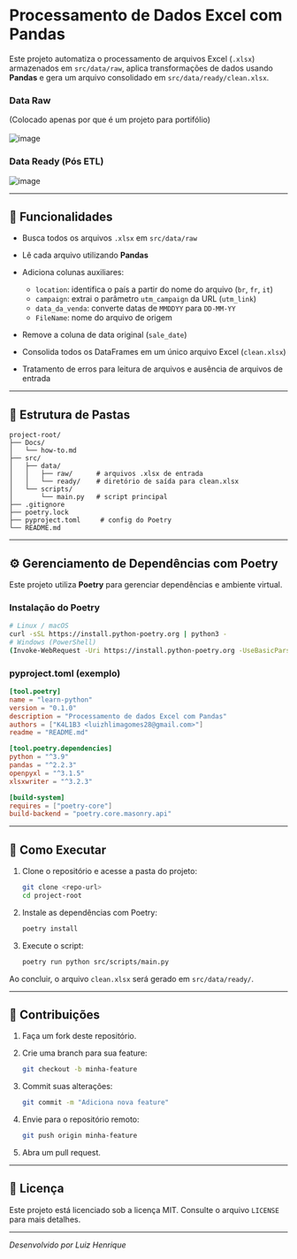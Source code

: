 # Processamento de Dados Excel com Pandas

Este projeto automatiza o processamento de arquivos Excel (`.xlsx`) armazenados em `src/data/raw`, aplica transformações de dados usando **Pandas** e gera um arquivo consolidado em `src/data/ready/clean.xlsx`.

### Data Raw 
(Colocado apenas por que é um projeto para portifólio)
<br/>
<br/>
![image](https://github.com/user-attachments/assets/84859a86-c4c5-46fb-8232-f9f72af9f818)

### Data Ready (Pós ETL)
![image](https://github.com/user-attachments/assets/c2e5db34-bd91-4101-bb57-b7d97d556759)

---

## 🚀 Funcionalidades

* Busca todos os arquivos `.xlsx` em `src/data/raw`
* Lê cada arquivo utilizando **Pandas**
* Adiciona colunas auxiliares:

  * `location`: identifica o país a partir do nome do arquivo (`br`, `fr`, `it`)
  * `campaign`: extrai o parâmetro `utm_campaign` da URL (`utm_link`)
  * `data_da_venda`: converte datas de `MMDDYY` para `DD-MM-YY`
  * `FileName`: nome do arquivo de origem
* Remove a coluna de data original (`sale_date`)
* Consolida todos os DataFrames em um único arquivo Excel (`clean.xlsx`)
* Tratamento de erros para leitura de arquivos e ausência de arquivos de entrada

---

## 📁 Estrutura de Pastas

```
project-root/
├── Docs/
│   └── how-to.md
├── src/
│   ├── data/
│   │   ├── raw/      # arquivos .xlsx de entrada
│   │   └── ready/    # diretório de saída para clean.xlsx
│   └── scripts/
│       └── main.py   # script principal
├── .gitignore
├── poetry.lock
├── pyproject.toml     # config do Poetry
└── README.md
```

---

## ⚙️ Gerenciamento de Dependências com Poetry

Este projeto utiliza **Poetry** para gerenciar dependências e ambiente virtual.

### Instalação do Poetry

```bash
# Linux / macOS
curl -sSL https://install.python-poetry.org | python3 -
# Windows (PowerShell)
(Invoke-WebRequest -Uri https://install.python-poetry.org -UseBasicParsing).Content | python -
```

### pyproject.toml (exemplo)

```toml
[tool.poetry]
name = "learn-python"
version = "0.1.0"
description = "Processamento de dados Excel com Pandas"
authors = ["K4L1B3 <luizhlimagomes28@gmail.com>"]
readme = "README.md"

[tool.poetry.dependencies]
python = "^3.9"
pandas = "^2.2.3"
openpyxl = "^3.1.5"
xlsxwriter = "^3.2.3"

[build-system]
requires = ["poetry-core"]
build-backend = "poetry.core.masonry.api"
```

---

## 🔧 Como Executar

1. Clone o repositório e acesse a pasta do projeto:

   ```bash
   git clone <repo-url>
   cd project-root
   ```
2. Instale as dependências com Poetry:

   ```bash
   poetry install
   ```
3. Execute o script:

   ```bash
   poetry run python src/scripts/main.py
   ```

Ao concluir, o arquivo `clean.xlsx` será gerado em `src/data/ready/`.

---

## 🤝 Contribuições

1. Faça um fork deste repositório.
2. Crie uma branch para sua feature:

   ```bash
   git checkout -b minha-feature
   ```
3. Commit suas alterações:

   ```bash
   git commit -m "Adiciona nova feature"
   ```
4. Envie para o repositório remoto:

   ```bash
   git push origin minha-feature
   ```
5. Abra um pull request.

---

## 📝 Licença

Este projeto está licenciado sob a licença MIT. Consulte o arquivo `LICENSE` para mais detalhes.

---

*Desenvolvido por Luiz Henrique*
